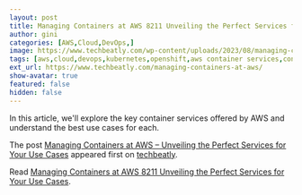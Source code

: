 ```yaml
---
layout: post
title: Managing Containers at AWS 8211 Unveiling the Perfect Services for Your Use Cases
author: gini
categories: [AWS,Cloud,DevOps,]
image: https://www.techbeatly.com/wp-content/uploads/2023/08/managing-containers-at-aws-1024x576.png
tags: [aws,cloud,devops,kubernetes,openshift,aws container services,container service in aws,containers,manage containers in amazon web service,managing containers at aws,]
ext_url: https://www.techbeatly.com/managing-containers-at-aws/
show-avatar: true
featured: false
hidden: false
---
```


<p>In this article, we'll explore the key container services offered by AWS and understand the best use cases for each.</p>
<p>The post <a href="https://www.techbeatly.com/managing-containers-at-aws/" rel="nofollow">Managing Containers at AWS &#8211; Unveiling the Perfect Services for Your Use Cases</a> appeared first on <a href="https://www.techbeatly.com" rel="nofollow">techbeatly</a>.</p>

Read [Managing Containers at AWS 8211 Unveiling the Perfect Services for Your Use Cases](https://www.techbeatly.com/managing-containers-at-aws/).